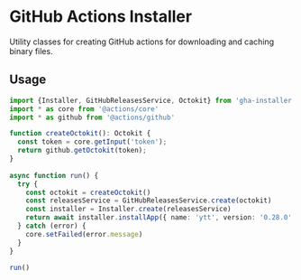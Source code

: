 # GitHub Actions Installer

Utility classes for creating GitHub actions for downloading and caching binary files.

## Usage

```typescript
import {Installer, GitHubReleasesService, Octokit} from 'gha-installer'
import * as core from '@actions/core'
import * as github from '@actions/github'

function createOctokit(): Octokit {
  const token = core.getInput('token');
  return github.getOctokit(token);
}
  
async function run() {
  try {
    const octokit = createOctokit()
    const releasesService = GitHubReleasesService.create(octokit)
    const installer = Installer.create(releasesService)
    return await installer.installApp({ name: 'ytt', version: '0.28.0' })
  } catch (error) {
    core.setFailed(error.message)
  }
}

run()
```
